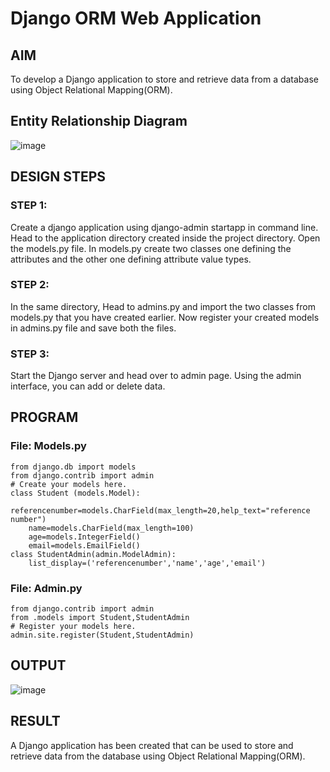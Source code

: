 # Django ORM Web Application

## AIM
To develop a Django application to store and retrieve data from a database using Object Relational Mapping(ORM).

## Entity Relationship Diagram
![image](https://github.com/Surendhar6/django-orm-app/assets/118352907/9c389cf8-4c9e-49b6-b4ce-1be93462b700)

## DESIGN STEPS

### STEP 1:
   Create a django application using django-admin startapp in command line. Head to the application directory created inside the project directory. Open the models.py file. In models.py create two classes one defining the attributes and the other one defining attribute value types.
### STEP 2:
   In the same directory, Head to admins.py and import the two classes from models.py that you have created earlier. Now register your created models in admins.py file and save both the files. 
### STEP 3:
   Start the Django server and head over to admin page. Using the admin interface, you can add or delete data.

## PROGRAM

### File: Models.py
```
from django.db import models
from django.contrib import admin
# Create your models here.
class Student (models.Model):
    referencenumber=models.CharField(max_length=20,help_text="reference number")
    name=models.CharField(max_length=100)
    age=models.IntegerField()
    email=models.EmailField()
class StudentAdmin(admin.ModelAdmin):
    list_display=('referencenumber','name','age','email')
```

### File: Admin.py
```
from django.contrib import admin
from .models import Student,StudentAdmin
# Register your models here.
admin.site.register(Student,StudentAdmin)
```

## OUTPUT
![image](https://github.com/Surendhar6/django-orm-app/assets/118352907/4b02c11b-1466-4547-9298-596d9ad92cb7)

## RESULT
A Django application has been created that can be used to store and retrieve data from the database using Object Relational Mapping(ORM).
